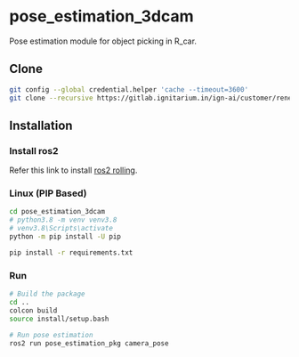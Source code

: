 # pose_estimation_3dcam

Pose estimation module for object picking in R_car.

## Clone

```bash
git config --global credential.helper 'cache --timeout=3600'
git clone --recursive https://gitlab.ignitarium.in/ign-ai/customer/renesas/rcar/pose_estimation_3dcam.git --depth=1
```

## Installation
### Install ros2
Refer this link to install [ros2 rolling](https://docs.ros.org/en/rolling/Installation/Ubuntu-Install-Debs.html).

### Linux (PIP Based)

```bash
cd pose_estimation_3dcam
# python3.8 -m venv venv3.8
# venv3.8\Scripts\activate
python -m pip install -U pip

pip install -r requirements.txt
```

### Run
```bash
# Build the package
cd ..
colcon build
source install/setup.bash 

# Run pose estimation
ros2 run pose_estimation_pkg camera_pose
```
